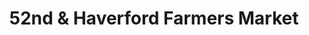 ---
title: "52nd & Haverford Farmers Market"
url: /philadelphia/52nd-und-haverford-farmers-market/
shop: Hofladen
---
